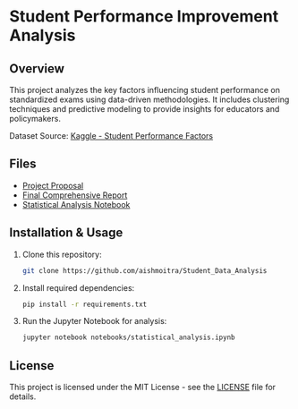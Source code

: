 # Student Performance Improvement Analysis

## Overview
This project analyzes the key factors influencing student performance on standardized exams using data-driven methodologies. It includes clustering techniques and predictive modeling to provide insights for educators and policymakers.

Dataset Source: [Kaggle - Student Performance Factors](https://www.kaggle.com/datasets/lainguyn123/student-performance-factors)

## Files
- [Project Proposal](https://github.com/aishmoitra/Student_Data_Analysis/blob/main/project_proposal.pdf)
- [Final Comprehensive Report](https://github.com/aishmoitra/Student_Data_Analysis/blob/main/final_comprehensive_report.pdf)
- [Statistical Analysis Notebook](https://github.com/aishmoitra/Student_Data_Analysis/blob/main/statistical_analysis.ipynb)

## Installation & Usage
1. Clone this repository:
   ```bash
   git clone https://github.com/aishmoitra/Student_Data_Analysis
   ```
2. Install required dependencies:
   ```bash
   pip install -r requirements.txt
   ```
3. Run the Jupyter Notebook for analysis:
   ```bash
   jupyter notebook notebooks/statistical_analysis.ipynb
   ```

## License
This project is licensed under the MIT License - see the [LICENSE](LICENSE) file for details.
